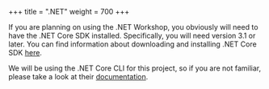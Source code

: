 +++
title = ".NET"
weight = 700
+++

If you are planning on using the .NET Workshop, you obviously will need to
have the .NET Core SDK installed.  Specifically, you will need version 3.1 or later.
You can find information about downloading and installing .NET Core SDK
[here](https://dotnet.microsoft.com/download).

We will be using the .NET Core CLI for this project, so if you are not familiar, 
please take a look at their [documentation](https://docs.microsoft.com/en-us/dotnet/core/tools).
